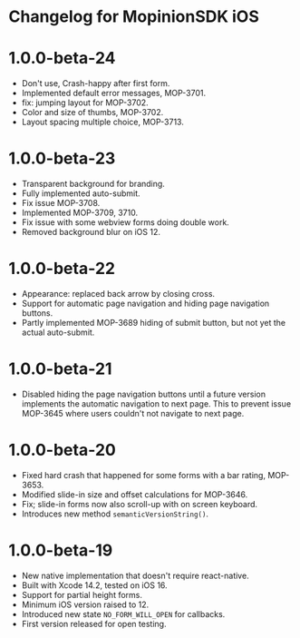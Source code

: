 # Changelog for MopinionSDK iOS

# 1.0.0-beta-24
- Don't use, Crash-happy after first form.
- Implemented default error messages, MOP-3701.
- fix: jumping layout for MOP-3702.
- Color and size of thumbs, MOP-3702.
- Layout spacing multiple choice, MOP-3713.

# 1.0.0-beta-23
- Transparent background for branding.
- Fully implemented auto-submit.
- Fix issue MOP-3708.
- Implemented MOP-3709, 3710.
- Fix issue with some webview forms doing double work.
- Removed background blur on iOS 12. 

# 1.0.0-beta-22
- Appearance: replaced back arrow by closing cross.
- Support for automatic page navigation and hiding page navigation buttons.
- Partly implemented MOP-3689 hiding of submit button, but not yet the actual auto-submit.

# 1.0.0-beta-21
- Disabled hiding the page navigation buttons until a future version implements the automatic navigation to next page. This to prevent issue MOP-3645 where users couldn't not navigate to next page.

# 1.0.0-beta-20

- Fixed hard crash that happened for some forms with a bar rating, MOP-3653.
- Modified slide-in size and offset calculations for MOP-3646.
- Fix; slide-in forms now also scroll-up with on screen keyboard.
- Introduces new method `semanticVersionString()`.


# 1.0.0-beta-19

- New native implementation that doesn't require react-native.
- Built with Xcode 14.2, tested on iOS 16.
- Support for partial height forms.
- Minimum iOS version raised to 12.
- Introduced new state `NO_FORM_WILL_OPEN` for callbacks.
- First version released for open testing.

